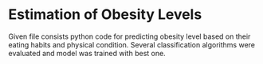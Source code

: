 # Estimation of Obesity Levels
Given file consists python code for predicting obesity level based on their eating habits and physical condition. 
Several classification algorithms were evaluated and model was trained with best one.
